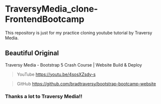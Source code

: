 # TraversyMedia_clone-FrontendBootcamp
This repository is just for my practice cloning youtube tutorial by Traversy Media.


## Beautiful Original
Traversy Media - Bootstrap 5 Crash Course | Website Build & Deploy
> YouTube https://youtu.be/4sosXZsdy-s

> GitHub https://github.com/bradtraversy/bootstrap-bootcamp-website


### **Thanks a lot to Traversy Media!!**
